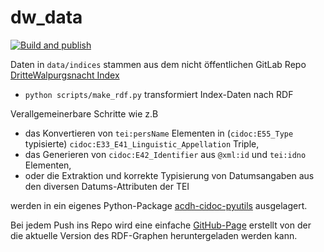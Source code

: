 # dw_data

[![Build and publish](https://github.com/semantic-kraus/dw_data/actions/workflows/build.yml/badge.svg)](https://github.com/semantic-kraus/dw_data/actions/workflows/build.yml)

Daten in `data/indices` stammen aus dem nicht öffentlichen GitLab Repo [DritteWalpurgsnacht Index](https://gitlab.oeaw.ac.at/acdh-ch/ace/semanticKraus/DritteWalpurgisnacht_Index)

* `python scripts/make_rdf.py` transformiert Index-Daten nach RDF

Verallgemeinerbare Schritte wie z.B
* das Konvertieren von `tei:persName` Elementen in (`cidoc:E55_Type` typisierte) `cidoc:E33_E41_Linguistic_Appellation` Triple,
* das Generieren von `cidoc:E42_Identifier` aus `@xml:id` und `tei:idno` Elementen,
* oder die Extraktion und korrekte Typisierung von Datumsangaben aus den diversen Datums-Attributen der TEI

werden in ein eigenes Python-Package [acdh-cidoc-pyutils](https://github.com/acdh-oeaw/acdh-cidoc-pyutils) ausgelagert.

Bei jedem Push ins Repo wird eine einfache [GitHub-Page](https://semantic-kraus.github.io/dw_data/) erstellt von der die aktuelle Version des RDF-Graphen heruntergeladen werden kann.